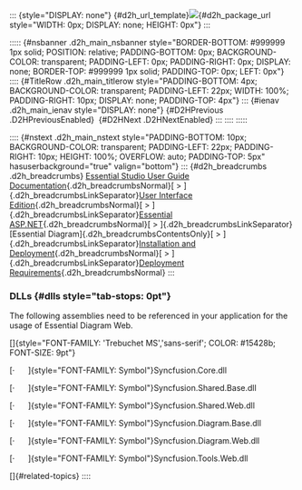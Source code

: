 ::: {style="DISPLAY: none"}
[](ms-xhelp:///?Id=d2h_url_template){#d2h_url_template}![](!package_url!){#d2h_package_url style="WIDTH: 0px; DISPLAY: none; HEIGHT: 0px"}
:::

::::: {#nsbanner .d2h_main_nsbanner style="BORDER-BOTTOM: #999999 1px solid; POSITION: relative; PADDING-BOTTOM: 0px; BACKGROUND-COLOR: transparent; PADDING-LEFT: 0px; PADDING-RIGHT: 0px; DISPLAY: none; BORDER-TOP: #999999 1px solid; PADDING-TOP: 0px; LEFT: 0px"}
:::: {#TitleRow .d2h_main_titlerow style="PADDING-BOTTOM: 4px; BACKGROUND-COLOR: transparent; PADDING-LEFT: 22px; WIDTH: 100%; PADDING-RIGHT: 10px; DISPLAY: none; PADDING-TOP: 4px"}
::: {#ienav .d2h_main_ienav style="DISPLAY: none"}
[](ms-xhelp:///?Id=2890a5cf-e297-40ba-860c-3d8e2f01d1c4){#D2HPrevious .D2HPreviousEnabled}  [](ms-xhelp:///?Id=cf18d9c6-0d6c-442a-8efc-d0c9e2c1a71e){#D2HNext .D2HNextEnabled}
:::
::::
:::::

:::: {#nstext .d2h_main_nstext style="PADDING-BOTTOM: 10px; BACKGROUND-COLOR: transparent; PADDING-LEFT: 22px; PADDING-RIGHT: 10px; HEIGHT: 100%; OVERFLOW: auto; PADDING-TOP: 5px" hasuserbackground="true" valign="bottom"}
::: {#d2h_breadcrumbs .d2h_breadcrumbs}
[Essential Studio User Guide Documentation](ms-xhelp:///?Id=12457748-09e3-4d74-a240-8e049cedf030){.d2h_breadcrumbsNormal}[ \> ]{.d2h_breadcrumbsLinkSeparator}[User Interface Edition](ms-xhelp:///?Id=c29296b7-531c-413b-a0ec-488ca1f7f669){.d2h_breadcrumbsNormal}[ \> ]{.d2h_breadcrumbsLinkSeparator}[Essential ASP.NET](ms-xhelp:///?Id=25c35330-c127-4dad-9a92-ed79dc7261a6){.d2h_breadcrumbsNormal}[ \> ]{.d2h_breadcrumbsLinkSeparator}[Essential Diagram]{.d2h_breadcrumbsContentsOnly}[ \> ]{.d2h_breadcrumbsLinkSeparator}[Installation and Deployment](ms-xhelp:///?Id=42986822-3a3b-406b-9981-6803af3a8fe4){.d2h_breadcrumbsNormal}[ \> ]{.d2h_breadcrumbsLinkSeparator}[Deployment Requirements](ms-xhelp:///?Id=2890a5cf-e297-40ba-860c-3d8e2f01d1c4){.d2h_breadcrumbsNormal}
:::

### DLLs {#dlls style="tab-stops: 0pt"}

The following assemblies need to be referenced in your application for the usage of Essential Diagram Web.

[]{style="FONT-FAMILY: 'Trebuchet MS','sans-serif'; COLOR: #15428b; FONT-SIZE: 9pt"} 

[·      ]{style="FONT-FAMILY: Symbol"}Syncfusion.Core.dll

[·      ]{style="FONT-FAMILY: Symbol"}Syncfusion.Shared.Base.dll

[·      ]{style="FONT-FAMILY: Symbol"}Syncfusion.Shared.Web.dll

[·      ]{style="FONT-FAMILY: Symbol"}Syncfusion.Diagram.Base.dll

[·      ]{style="FONT-FAMILY: Symbol"}Syncfusion.Diagram.Web.dll

[·      ]{style="FONT-FAMILY: Symbol"}Syncfusion.Tools.Web.dll

[]{#related-topics}
::::
